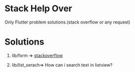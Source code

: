 # Stack Help Over

Only Flutter problem solutions.(stack overflow or any request)

# Solutions


1. lib/form =>  [stackoverflow](https://stackoverflow.com/questions/61263795/flutter-raisedbutton-stays-null)

2. lib/list_serach=> How can i search text in listview?

